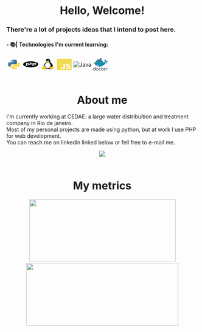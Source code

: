 <h1 align="center"> Hello, Welcome! </h1>
<h3> There're a lot of projects ideas that I intend to post here. </h3>
  
<h4> - 📚| Technologies I'm current learning: </h4>
<div style="display: inline_block">
  <img align="center" alt="Python" height="30" width="40" src="https://raw.githubusercontent.com/devicons/devicon/master/icons/python/python-original.svg">
  <img align="center" alt="php" height="30" width="40" src="https://raw.githubusercontent.com/devicons/devicon/master/icons/php/php-plain.svg">
  <img align="center" alt="linux" height="30" width="40" src="https://raw.githubusercontent.com/devicons/devicon/master/icons/linux/linux-original.svg">
  <img align="center" alt="Js" height="30" width="40" src="https://raw.githubusercontent.com/devicons/devicon/master/icons/javascript/javascript-plain.svg">
  <img align="center" alt="Java" height="40" width="40" src="https://camo.githubusercontent.com/65b616ed4448c46e59c11345a1d49a01adc6d51f9bd6e93ee61d29573e04c597/68747470733a2f2f63646e2e6a7364656c6976722e6e65742f67682f64657669636f6e732f64657669636f6e2f69636f6e732f6a6176612f6a6176612d6f726967696e616c2d776f72646d61726b2e737667">
  <img align="center" alt="docker" height="40" width="40" src="https://raw.githubusercontent.com/devicons/devicon/master/icons/docker/docker-original-wordmark.svg">
</div>

</br>
<h1 align="center"> About me </h1>
<p>I'm currently working at CEDAE: a large water distribuition and treatment company in Rio de janeiro.<br> Most of my personal projects are made using python, but at work I use PHP for web development.<br> You can reach me on linkedin linked below or fell free to e-mail me.</p>
<div align="center">
  <a href="https://www.linkedin.com/in/herik-cunha-46576b192/" target="_blank"><img src="https://img.shields.io/badge/-LinkedIn-%230077B5?style=for-the-badge&logo=linkedin&logoColor=white" target="_blank"></a>
</div>

</br>
<h1 align="center"> My metrics </h1>
<div align="center">
  <a href="https://github.com/rherik"></a>
  <img height="165em" width="385em" src="https://github-readme-stats.vercel.app/api?username=rherik&show_icons=true&theme=vision-friendly-dark&include_all_commits=true&count_private=true"/>
  <img height="165em" width="400em" src="https://github-readme-stats.vercel.app/api/top-langs/?username=rherik&layout=compact&langs_count=7&theme=vision-friendly-dark"/>
  
<!--![snake gif](https://github.com/rherik/rherik/blob/output/github-contribution-grid-snake.svg)-->
</div>
